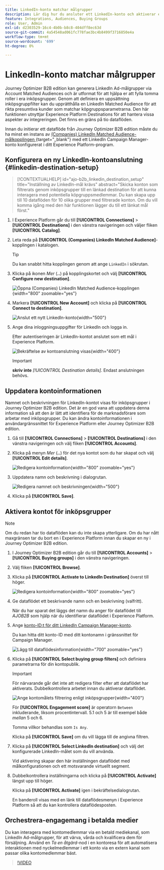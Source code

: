 ```yaml
---
title: LinkedIn-konto matchar målgrupper
description: Lär dig hur du ansluter ett LinkedIn-konto och aktiverar ett dataflöde för inköpsgrupper.
feature: Integrations, Audiences, Buying Groups
role: User, Admin
exl-id: d2303529-16c4-4b0b-b8c8-404dff8ec63d
source-git-commit: 4a54548ad061fc778fae3bc4b8499f3716850e4a
workflow-type: tm+mt
source-wordcount: '699'
ht-degree: 0%

---
```


# LinkedIn-konto matchar målgrupper

Journey Optimizer B2B edition kan generera LinkedIn Ad-målgrupper via Account Matched Audiences och är utformat för att hjälpa er att fylla tomma roller i era inköpsgrupper. Genom att definiera en uppsättning inköpsgruppfilter kan du upprätthålla en LinkedIn Matched Audience för att rikta presumtiva kunder som matchar köpgruppsparametrarna. Den här funktionen utnyttjar Experience Platform Destinations för att hantera vissa aspekter av integreringen. Det finns en gräns på tio dataflöden.

Innan du initierar ett dataflöde från Journey Optimizer B2B edition måste du ha minst en instans av [(Companies) LinkedIn Matched Audience-målkopplingen ](https://experienceleague.adobe.com/en/docs/experience-platform/destinations/catalog/social/linkedin#connect){target="_blank"} med ett LinkedIn Campaign Manager-konto konfigurerat i ditt Experience Platform-program.

## Konfigurera en ny LinkedIn-kontoanslutning {#linkedin-destination-setup}

>[!CONTEXTUALHELP]
>id="ajo-b2b_linkedin_destination_setup"
>title="Inställning av LinkedIn-mål krävs"
>abstract="Skicka konton som filtrerats genom inköpsgrupper till en länkad destination för att kunna interagera med potentiella köpgruppsmedlemmar. Du kan skapa upp till 10 dataflöden för 10 olika grupper med filtrerade konton. Om du vill komma igång med den här funktionen lägger du till ett länkat mål först."

1. I Experience Platform går du till **[!UICONTROL Connections]** > **[!UICONTROL Destinations]** i den vänstra navigeringen och väljer fliken **[!UICONTROL Catalog]**.

1. Leta reda på **[!UICONTROL (Companies) LinkedIn Matched Audience]**-kopplingen i katalogen.

   >[!TIP]
   >
   >Du kan snabbt hitta kopplingen genom att ange `LinkedIn` i sökrutan.

1. Klicka på ikonen _Mer_ (**..**) på kopplingskortet och välj **[!UICONTROL Configure new destination]**.

   ![Öppna (Companies) LinkedIn Matched Audience-kopplingen](./assets/aep-destinations-catalog-linkedin.png){width="800" zoomable="yes"}

1. Markera **[!UICONTROL New Account]** och klicka på **[!UICONTROL Connect to destination]**.

   ![Anslut ett nytt LinkedIn-konto](./assets/aep-destinations-catalog-linkedin-new-account.png){width="500"}

1. Ange dina inloggningsuppgifter för LinkedIn och logga in.

   Efter autentiseringen är LinkedIn-kontot anslutet som ett mål i Experience Platform.

   ![Bekräftelse av kontoanslutning visas](./assets/aep-destinations-catalog-linkedin-connected.png){width="400"}

   >[!IMPORTANT]
   >
   >**skriv inte** _[!UICONTROL Destination details]_. Endast anslutningen behövs.

## Uppdatera kontoinformationen

Namnet och beskrivningen för LinkedIn-kontot visas för inköpsgrupper i Journey Optimizer B2B edition. Det är en god vana att uppdatera denna information så att den är lätt att identifiera för de marknadsförare som arbetar med inköpsgrupper. Du kan ändra kontoinformationen i användargränssnittet för Experience Platform eller Journey Optimizer B2B edition.

1. Gå till **[!UICONTROL Connections]** > **[!UICONTROL Destinations]** i den vänstra navigeringen och välj fliken **[!UICONTROL Accounts]**.

1. Klicka på menyn _Mer_ (**..**) för det nya kontot som du har skapat och välj **[!UICONTROL Edit details]**.

   ![Redigera kontoinformation](./assets/aep-destinations-accounts-edit-details.png){width="800" zoomable="yes"}

1. Uppdatera namn och beskrivning i dialogrutan.

   ![Redigera namnet och beskrivningen](./assets/destinations-linkedin-account-edit-details-dialog.png){width="500"}

1. Klicka på **[!UICONTROL Save]**.

## Aktivera kontot för inköpsgrupper

>[!NOTE]
>
>Om du redan har tio dataflöden kan du inte skapa ytterligare. Om du har nått maxgränsen tar du bort en i Experience Platform innan du skapar en ny i Journey Optimizer B2B edition.

1. I Journey Optimizer B2B edition går du till **[!UICONTROL Accounts]** > **[!UICONTROL Buying groups]** i den vänstra navigeringen.

1. Välj fliken **[!UICONTROL Browse]**.

1. Klicka på **[!UICONTROL Activate to LinkedIn Destination]** överst till höger.

   ![Redigera kontoinformation](./assets/activate-linkedin-destination.png){width="800" zoomable="yes"}

1. Ge dataflödet ett beskrivande namn och en beskrivning (valfritt).

   När du har sparat det läggs det namn du anger för dataflödet till _AJOB2B_ som hjälp när du identifierar dataflödet i Experience Platform.

1. Ange [konto-ID:t för ditt LinkedIn Campaign Manager-konto](https://www.linkedin.com/help/lms/answer/a424270).

   Du kan hitta ditt konto-ID med ditt kontonamn i gränssnittet för Campaign Manager.

   ![Lägg till dataflödesinformation](./assets/destinations-linkedin-activate-details.png){width="700" zoomable="yes"}

1. Klicka på **[!UICONTROL Select buying group filters]** och definiera parametrarna för din kontopublik.

   >[!IMPORTANT]
   >
   >För närvarande går det inte att redigera filter efter att dataflödet har aktiverats. Dubbelkontrollera arbetet innan du aktiverar dataflödet.

   ![Ange kontomålets filtrering enligt inköpsgrupper](./assets/destinations-linkedin-activate-buying-group-filters.png){width="400"}

   För **[!UICONTROL Engagement score]** är operatorn `Between` inkluderande, liksom procentintervall. 5.1 och 5 är till exempel både _mellan_ 5 och 6.

   Tomma villkor behandlas som `Is Any`.

   Klicka på **[!UICONTROL Save]** om du vill lägga till de angivna filtren.

1. Klicka på **[!UICONTROL Select LinkedIn destination]** och välj det konfigurerade LinkedIn-målet som du vill använda.

   Vid aktivering skapar den här inställningen dataflödet med målkonfigurationen och ett motsvarande virtuellt segment.

1. Dubbelkontrollera inställningarna och klicka på **[!UICONTROL Activate]** längst upp till höger.

   Klicka på **[!UICONTROL Activate]** igen i bekräftelsedialogrutan.

   En banderoll visas med en länk till dataflödesmenyn i Experience Platform så att du kan kontrollera dataflödesposten.

## Orchestrera-engagemang i betalda medier

Du kan interagera med kontomedlemmar via en betald mediekanal, som LinkedIn Ad-målgrupper, för att värva, vårda och kvalificera dem för försäljning. Använd en _Ta en åtgärd_-nod i en kontoresa för att automatisera interaktionen med nyckelmedlemmar i ett konto via en extern kanal som passar olika kontomedlemmar bäst.

>[!VIDEO](https://video.tv.adobe.com/v/3448649/?learn=on)